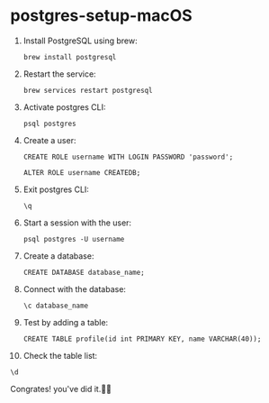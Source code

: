 # postgres-setup-macOS


1. Install PostgreSQL using brew:

   ```brew install postgresql```
2. Restart the service:

   ```brew services restart postgresql```

3. Activate postgres CLI:

    ```psql postgres```
4. Create a user:
   
    ```CREATE ROLE username WITH LOGIN PASSWORD 'password';```
   
     ```ALTER ROLE username CREATEDB;```

5. Exit postgres CLI:

      ```\q```

6. Start a session with the user:

   ```psql postgres -U username```
7. Create a database:
   
   ```CREATE DATABASE database_name;```

8. Connect with the database:

   ```\c database_name```
9. Test by adding a table:

   ```CREATE TABLE profile(id int PRIMARY KEY, name VARCHAR(40));```

10. Check the table list:

   ```\d```

Congrates! you've did it.👏😊
   
